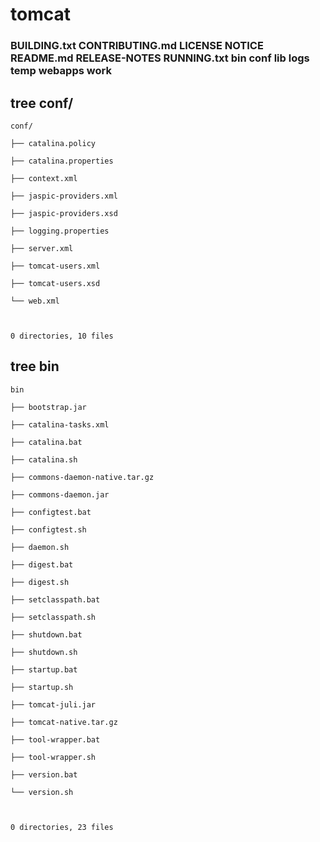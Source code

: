 # tomcat
### BUILDING.txt  CONTRIBUTING.md  LICENSE  NOTICE  README.md  RELEASE-NOTES  RUNNING.txt  bin  conf  lib  logs  temp  webapps  work
## tree conf/
```
conf/

├── catalina.policy

├── catalina.properties

├── context.xml

├── jaspic-providers.xml

├── jaspic-providers.xsd

├── logging.properties

├── server.xml

├── tomcat-users.xml

├── tomcat-users.xsd

└── web.xml



0 directories, 10 files

```
## tree bin

```
bin

├── bootstrap.jar

├── catalina-tasks.xml

├── catalina.bat

├── catalina.sh

├── commons-daemon-native.tar.gz

├── commons-daemon.jar

├── configtest.bat

├── configtest.sh

├── daemon.sh

├── digest.bat

├── digest.sh

├── setclasspath.bat

├── setclasspath.sh

├── shutdown.bat

├── shutdown.sh

├── startup.bat

├── startup.sh

├── tomcat-juli.jar

├── tomcat-native.tar.gz

├── tool-wrapper.bat

├── tool-wrapper.sh

├── version.bat

└── version.sh



0 directories, 23 files

```
